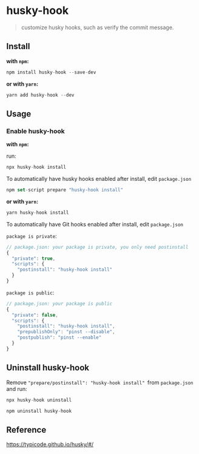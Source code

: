 # husky-hook

> customize husky hooks, such as verify the commit message.

## Install

**with `npm`:**
```ts
npm install husky-hook --save-dev
```
**or with `yarn`:**
```ts
yarn add husky-hook --dev
```

## Usage

### Enable husky-hook

**with `npm`:**

run:

```ts
npx husky-hook install
```
To automatically have husky hooks enabled after install, edit `package.json`
```ts
npm set-script prepare "husky-hook install"
```
**or with `yarn`:**
```ts
yarn husky-hook install
```
To automatically have Git hooks enabled after install, edit `package.json`

`package is private`:
```ts
// package.json: your package is private, you only need postinstall
{
  "private": true,
  "scripts": {
    "postinstall": "husky-hook install"
  }
}
```
`package is public`:
```ts
// package.json: your package is public
{
  "private": false,
  "scripts": {
    "postinstall": "husky-hook install",
    "prepublishOnly": "pinst --disable",
    "postpublish": "pinst --enable"
  }
}
```

## Uninstall husky-hook

Remove `"prepare/postinstall": "husky-hook install" `from `package.json` and run:
```ts
npx husky-hook uninstall
```
```ts
npm uninstall husky-hook
```

## Reference

https://typicode.github.io/husky/#/